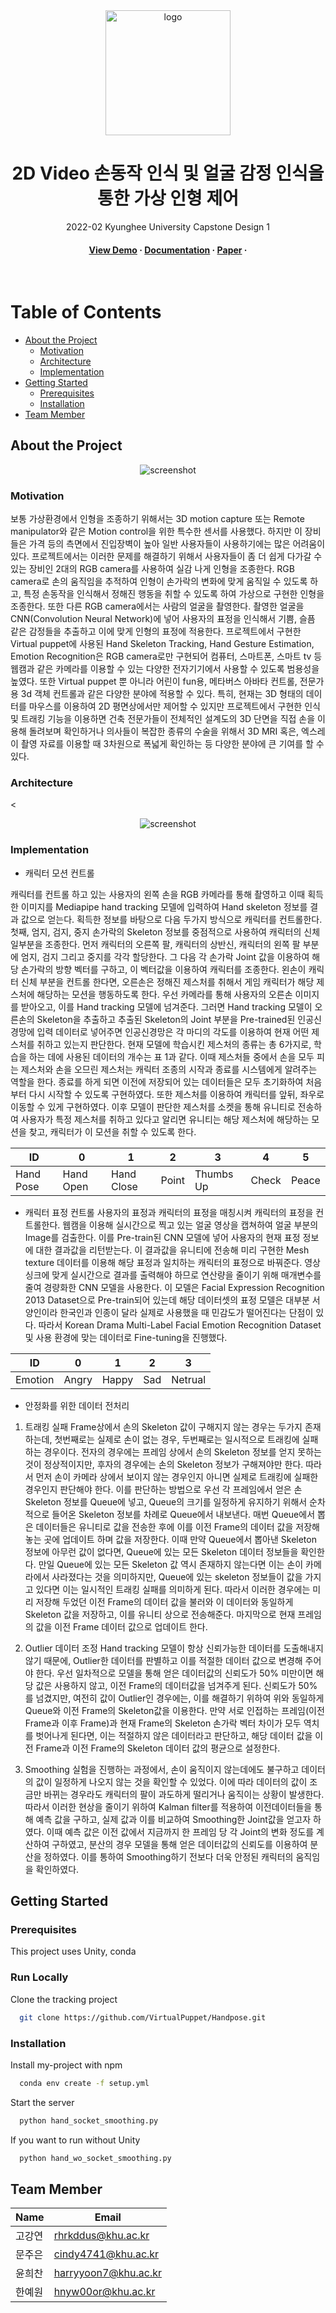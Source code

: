 <!--
Hey, thanks for using the awesome-readme-template template.  
If you have any enhancements, then fork this project and create a pull request 
or just open an issue with the label "enhancement".

Don't forget to give this project a star for additional support ;)
Maybe you can mention me or this repo in the acknowledgements too
-->

<!--
This README is a slimmed down version of the original one.
Removed sections:
- Screenshots
- Running Test
- Deployment
- FAQ
- Acknowledgements
-->

<div align="center">

  <img src="assets/logo.png" alt="logo" width="200" height="auto" />
  <h1>2D Video 손동작 인식 및 얼굴 감정 인식을 통한 가상 인형 제어</h1>
  
  <p>
    2022-02 Kyunghee University Capstone Design 1
  </p>

  
<!-- Badges -->
<h4>
    <a href="https://drive.google.com/file/d/1CTpG_56LoOdslRMHh4YNsuSvyFgYLkqv/view?usp=sharing">View Demo</a>
  <span> · </span>
    <a href="https://github.com/Louis3797/awesome-readme-template">Documentation</a>
  <span> · </span>
    <a href="assets\2D Video Hand Tracking, Emotion Recognition을  활용한 Puppet Control_출판.docx.pdf">Paper</a>
  <span> · </span>
  </h4>
</div>

<br />

<!-- Table of Contents -->
# Table of Contents

- [About the Project](#about-the-project)
  * [Motivation](#motivation)
  * [Architecture](#architecture)
  * [Implementation](#implementation)
- [Getting Started](#getting-started)
  * [Prerequisites](#prerequisites)
  * [Installation](#installation)
- [Team Member](#member)


<!-- About the Project -->
## About the Project

<div align="center"> 
  <img src="assets\demo.PNG" alt="screenshot" />
</div>

### Motivation
보통 가상환경에서 인형을 조종하기 위해서는 3D motion capture 또는 Remote manipulator와 같은 Motion control을 위한 특수한 센서를 사용했다. 하지만 이 장비들은 가격 등의 측면에서 진입장벽이 높아 일반 사용자들이 사용하기에는 많은 어려움이 있다. 프로젝트에서는 이러한 문제를 해결하기 위해서 사용자들이 좀 더 쉽게 다가갈 수 있는 장비인 2대의 RGB camera를 사용하여 실감 나게 인형을 조종한다. RGB camera로 손의 움직임을 추적하여 인형이 손가락의 변화에 맞게 움직일 수 있도록 하고, 특정 손동작을 인식해서 정해진 행동을 취할 수 있도록 하여 가상으로 구현한 인형을 조종한다. 또한 다른 RGB camera에서는 사람의 얼굴을 촬영한다. 촬영한 얼굴을 CNN(Convolution Neural Network)에 넣어 사용자의 표정을 인식해서 기쁨, 슬픔 같은 감정들을 추출하고 이에 맞게 인형의 표정에 적용한다.
프로젝트에서 구현한 Virtual puppet에 사용된 Hand Skeleton Tracking, Hand Gesture Estimation, Emotion Recognition은 RGB camera로만 구현되어 컴퓨터, 스마트폰, 스마트 tv 등 웹캠과 같은 카메라를 이용할 수 있는 다양한 전자기기에서 사용할 수 있도록 범용성을 높였다. 또한 Virtual puppet 뿐 아니라 어린이 fun용, 메타버스 아바타 컨트롤, 전문가용 3d 객체 컨트롤과 같은 다양한 분야에 적용할 수 있다.
특히, 현재는 3D 형태의 데이터를 마우스를 이용하여 2D 평면상에서만 제어할 수 있지만 프로젝트에서 구현한 인식 및 트래킹 기능을 이용하면 건축 전문가들이 전체적인 설계도의 3D 단면을 직접 손을 이용해 돌려보며 확인하거나 의사들이 복잡한 종류의 수술을 위해서 3D MRI 혹은, 엑스레이 촬영 자료를 이용할 때 3차원으로 폭넓게 확인하는 등 다양한 분야에 큰 기여를 할 수 있다.

<!-- TechStack -->
### Architecture

<<div align="center"> 
  <img src="assets\architecture.png" alt="screenshot"/>
</div>

<!-- Features -->
### Implementation

- 캐릭터 모션 컨트롤
 
캐릭터를 컨트롤 하고 있는 사용자의 왼쪽 손을 RGB 카메라를 통해 촬영하고 이때 획득한 이미지를 Mediapipe hand tracking 모델에 입력하여 Hand skeleton 정보를 결과 값으로 얻는다. 획득한 정보를 바탕으로 다음 두가지 방식으로 캐릭터를 컨트롤한다. 첫째, 엄지, 검지, 중지 손가락의 Skeleton 정보를 중점적으로 사용하여 캐릭터의 신체 일부분을 조종한다. 먼저 캐릭터의 오른쪽 팔, 캐릭터의 상반신, 캐릭터의 왼쪽 팔 부분에 엄지, 검지 그리고 중지를 각각 할당한다. 그 다음 각 손가락 Joint 값을 이용하여 해당 손가락의 방향 벡터를 구하고, 이 벡터값을 이용하여 캐릭터를 조종한다. 
왼손이 캐릭터 신체 부분을 컨트롤 한다면, 오른손은 정해진 제스처를 취해서 게임 캐릭터가 해당 제스처에 해당하는 모션을 행동하도록 한다. 우선 카메라를 통해 사용자의 오른손 이미지를 받아오고, 이를 Hand tracking 모델에 넘겨준다. 그러면 Hand tracking 모델이 오른손의 Skeleton을 추출하고 추출된 Skeleton의 Joint 부분을 Pre-trained된 인공신경망에 입력 데이터로 넣어주면 인공신경망은 각 마디의 각도를 이용하여 현재 어떤 제스처를 취하고 있는지 판단한다. 현재 모델에 학습시킨 제스처의 종류는 총 6가지로, 학습을 하는 데에 사용된 데이터의 개수는 표 1과 같다. 이때 제스처들 중에서 손을 모두 피는 제스처와 손을 오므린 제스처는 캐릭터 조종의 시작과 종료를 시스템에게 알려주는 역할을 한다. 종료를 하게 되면 이전에 저장되어 있는 데이터들은 모두 초기화하여 처음부터 다시 시작할 수 있도록 구현하였다. 또한 제스처를 이용하여 캐릭터를 앞뒤, 좌우로 이동할 수 있게 구현하였다. 이후 모델이 판단한 제스처를 소켓을 통해 유니티로 전송하여 사용자가 특정 제스처를 취하고 있다고 알리면 유니티는 해당 제스처에 해당하는 모션을 찾고, 캐릭터가 이 모션을 취할 수 있도록 한다.


|ID            |  0|1|2|3|4|5        |
| ------------ | --------|--------|-------|--------|----------|----------|
| Hand Pose | Hand Open | Hand Close | Point | Thumbs Up | Check | Peace |
  
- 캐릭터 표정 컨트롤 
사용자의 표정과 캐릭터의 표정을 매칭시켜 캐릭터의 표정을 컨트롤한다. 웹캠을 이용해 실시간으로 찍고 있는 얼굴 영상을 캡쳐하여 얼굴 부분의 Image를 검출한다. 이를 Pre-train된 CNN 모델에 넣어 사용자의 현재 표정 정보에 대한 결과값을 리턴받는다. 이 결과값을 유니티에 전송해 미리 구현한 Mesh texture 데이터를 이용해 해당 표정과 일치하는 캐릭터의 표정으로 바꿔준다. 영상 싱크에 맞게 실시간으로 결과를 출력해야 하므로 연산량을 줄이기 위해 매개변수를 줄여 경량화한 CNN 모델을 사용한다. 이 모델은 Facial Expression Recognition 2013 Dataset으로 Pre-train되어 있는데 해당 데이터셋의 표정 모델은 대부분 서양인이라 한국인과 인종이 달라 실제로 사용했을 때 민감도가 떨어진다는 단점이 있다. 따라서 Korean Drama Multi-Label Facial Emotion Recognition Dataset 및 사용 환경에 맞는 데이터로 Fine-tuning을 진행했다.

|ID            |  0|1|2|3    |
| ------------ | --------|--------|-------|--------|
| Emotion | Angry  | Happy | Sad | Netrual |
  

- 안정화를 위한 데이터 전처리

1. 트래킹 실패
Frame상에서 손의 Skeleton 값이 구해지지 않는 경우는 두가지 존재하는데, 첫번째로는 실제로 손이 없는 경우, 두번째로는 일시적으로 트래킹에 실패하는 경우이다. 전자의 경우에는 프레임 상에서 손의 Skeleton 정보를 얻지 못하는 것이 정상적이지만, 후자의 경우에는 손의 Skeleton 정보가 구해져야만 한다. 따라서 먼저 손이 카메라 상에서 보이지 않는 경우인지 아니면 실제로 트래킹에 실패한 경우인지 판단해야 한다. 이를 판단하는 방법으로 우선 각 프레임에서 얻은 손 Skeleton 정보를 Queue에 넣고, Queue의 크기를 일정하게 유지하기 위해서 순차적으로 들어온 Skeleton 정보를 차례로 Queue에서 내보낸다. 매번 Queue에서 뽑은 데이터들은 유니티로 값을 전송한 후에 이를 이전 Frame의 데이터 값을 저장해 놓는 곳에 업데이트 하며 값을 저장한다. 이때 만약 Queue에서 뽑아낸 Skeleton 정보에 아무런 값이 없다면, Queue에 있는 모든 Skeleton 데이터 정보들을 확인한다. 만일 Queue에 있는 모든  Skeleton 값 역시 존재하지 않는다면 이는 손이 카메라에서 사라졌다는 것을 의미하지만, Queue에 있는 skeleton 정보들이 값을 가지고 있다면 이는 일시적인 트래킹 실패를 의미하게 된다. 따라서 이러한 경우에는 미리 저장해 두었던 이전 Frame의 데이터 값을 불러와 이 데이터와 동일하게 Skeleton 값을 저장하고, 이를 유니티 상으로 전송해준다. 마지막으로 현재 프레임의 값을 이전 Frame 데이터 값으로 업데이트 한다.

2. Outlier 데이터 조정
Hand tracking 모델이 항상 신뢰가능한 데이터를 도출해내지 않기 때문에, Outlier한 데이터를 판별하고 이를 적절한 데이터 값으로 변경해 주어야 한다. 우선 일차적으로 모델을 통해 얻은 데이터값의 신뢰도가 50% 미만이면 해당 값은 사용하지 않고, 이전 Frame의 데이터값을 넘겨주게 된다. 신뢰도가 50%를 넘겼지만, 여전히 값이 Outlier인 경우에는, 이를 해결하기 위하여 위와 동일하게 Queue와 이전 Frame의 Skeleton값을 이용한다. 만약 서로 인접하는 프레임(이전 Frame과 이후 Frame)과 현재 Frame의 Skeleton 손가락 벡터 차이가 모두 역치를 벗어나게 된다면, 이는 적절하지 않은 데이터라고 판단하고, 해당 데이터 값을 이전 Frame과 이전 Frame의 Skeleton 데이터 값의 평균으로 설정한다. 

3. Smoothing
실험을 진행하는 과정에서, 손이 움직이지 않는데에도 불구하고 데이터의 값이 일정하게 나오지 않는 것을 확인할 수 있었다. 이에 따라 데이터의 값이 조금만 바뀌는 경우라도 캐릭터의 팔이 과도하게 떨리거나 움직이는 상황이 발생한다. 따라서 이러한 현상을 줄이기 위하여 Kalman filter를 적용하여 이전데이터들을 통해 예측 값을 구하고, 실제 값과 이를 비교하여 Smoothing한 Joint값을 얻고자 하였다. 이때 예측 값은 이전 값에서 지금까지 한 프레임 당 각 Joint의 변화 정도를 계산하여 구하였고, 분산의 경우 모델을 통해 얻은 데이터값의 신뢰도를 이용하여 분산을 정하였다. 이를 통하여 Smoothing하기 전보다 더욱 안정된 캐릭터의 움직임을 확인하였다.

<!-- Getting Started -->
## Getting Started

<!-- Prerequisites -->
### Prerequisites

This project uses Unity, conda 

<!-- Installation -->

<!-- Run Locally -->
### Run Locally

Clone the tracking project

```bash
  git clone https://github.com/VirtualPuppet/Handpose.git
```

### Installation

Install my-project with npm

```bash
  conda env create -f setup.yml
```

Start the server

```bash
  python hand_socket_smoothing.py
```

If you want to run without Unity

```bash
  python hand_wo_socket_smoothing.py
```

<!-- Contributing -->
## Team Member

|Name         |  Email |
| ------------ | --------|
| 고강연 | rhrkddus@khu.ac.kr  | 
| 문주은 | cindy4741@khu.ac.kr | 
| 윤희찬 | harryyoon7@khu.ac.kr | 
| 한예원 | hnyw00or@khu.ac.kr  | 
